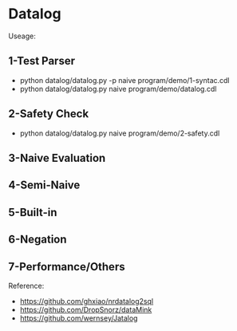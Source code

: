# Datalog

Useage:

## 1-Test Parser
*   python datalog/datalog.py -p naive program/demo/1-syntac.cdl
*   python datalog/datalog.py naive program/demo/datalog.cdl

## 2-Safety Check
*   python datalog/datalog.py naive program/demo/2-safety.cdl

## 3-Naive Evaluation

## 4-Semi-Naive

## 5-Built-in

## 6-Negation

## 7-Performance/Others

Reference:
*   https://github.com/ghxiao/nrdatalog2sql
*   https://github.com/DropSnorz/dataMink
*   https://github.com/wernsey/Jatalog
